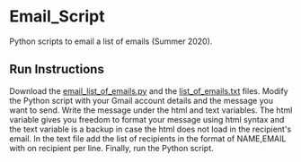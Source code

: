 # Email_Script
Python scripts to email a list of emails (Summer 2020).

## Run Instructions
Download the [email_list_of_emails.py](https://github.com/BauerJustin/Email_Scripts/blob/master/email_list_of_emails.py) and the [list_of_emails.txt](https://github.com/BauerJustin/Email_Scripts/blob/master/list_of_emails.txt) files. Modify the Python script with your Gmail account details and the message you want to send. Write the message under the html and text variables. The html variable gives you freedom to format your message using html syntax and the text variable is a backup in case the html does not load in the recipient's email. In the text file add the list of recipients in the format of NAME,EMAIL with on recipient per line. Finally, run the Python script.
